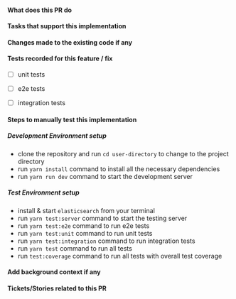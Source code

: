 #### What does this PR do

#### Tasks that support this implementation

#### Changes made to the existing code if any

#### Tests recorded for this feature / fix

- [ ] unit tests

- [ ] e2e tests

- [ ] integration tests

#### Steps to manually test this implementation

##### Development Environment setup

- clone the repository and run `cd user-directory` to change to the project directory
- run `yarn install` command to install all the necessary dependencies
- run `yarn run dev` command to start the development server

##### Test Environment setup

- install & start `elasticsearch` from your terminal
- run `yarn test:server` command to start the testing server
- run `yarn test:e2e` command to run e2e tests
- run `yarn test:unit` command to run unit tests
- run `yarn test:integration` command to run integration tests
- run `yarn test` command to run all tests
- run `test:coverage` command to run all tests with overall test coverage

#### Add background context if any

#### Tickets/Stories related to this PR
